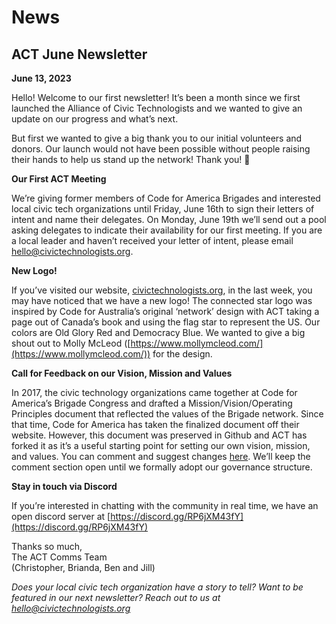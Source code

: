 # News

## ACT June Newsletter

**June 13, 2023**

Hello! Welcome to our first newsletter! It’s been a month since we first launched the Alliance of Civic Technologists and we wanted to give an update on our progress and what’s next.

But first we wanted to give a big thank you to our initial volunteers and donors. Our launch would not have been possible without people raising their hands to help us stand up the network! Thank you! 🎉

**Our First ACT Meeting**

We’re giving former members of Code for America Brigades and interested local civic tech organizations until Friday, June 16th to sign their letters of intent and name their delegates. On Monday, June 19th we’ll send out a pool asking delegates to indicate their availability for our first meeting. If you are a local leader and haven’t received your letter of intent, please email [hello@civictechnologists.org](mailto:hello@civictechnologists.org).

**New Logo!**

If you’ve visited our website, [civictechnologists.org](https://civictechnologists.org), in the last week, you may have noticed that we have a new logo! The connected star logo was inspired by Code for Australia’s original ‘network’ design with ACT taking a page out of Canada’s book and using the flag star to represent the US. Our colors are Old Glory Red and Democracy Blue. We wanted to give a big shout out to Molly McLeod ([https://www.mollymcleod.com/](https://www.mollymcleod.com/)) for the design.

**Call for Feedback on our Vision, Mission and Values**

In 2017, the civic technology organizations came together at Code for America’s Brigade Congress and drafted a Mission/Vision/Operating Principles document that reflected the values of the Brigade network. Since that time, Code for America has taken the finalized document off their website. However, this document was preserved in Github and ACT has forked it as it’s a useful starting point for setting our own vision, mission, and values. You can comment and suggest changes [here](https://docs.google.com/document/d/1h-cNQtJrMZi3yaohQIJPMbxh4lnKzUQtI_Vm0ptBExA/edit). We’ll keep the comment section open until we formally adopt our governance structure.

**Stay in touch via Discord**

If you’re interested in chatting with the community in real time, we have an open discord server at [https://discord.gg/RP6jXM43fY](https://discord.gg/RP6jXM43fY)

Thanks so much,  
The ACT Comms Team  
(Christopher, Brianda, Ben and Jill)

*Does your local civic tech organization have a story to tell? Want to be featured in our next newsletter? Reach out to us at [hello@civictechnologists.org](mailto:hello@civictechnologists.org)*
